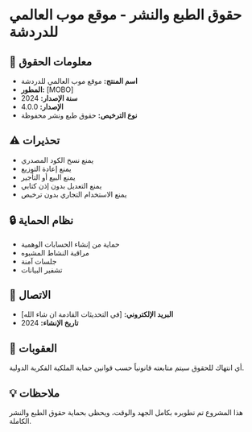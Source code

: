 # حقوق الطبع والنشر - موقع موب العالمي للدردشة

## 📄 معلومات الحقوق
- **اسم المنتج:** موقع موب العالمي للدردشة
- **المطور:** [MOBO]
- **سنة الإصدار:** 2024
- **الإصدار:** 4.0.0
- **نوع الترخيص:** حقوق طبع ونشر محفوظة

## ⚠️ تحذيرات
- يمنع نسخ الكود المصدري
- يمنع إعادة التوزيع
- يمنع البيع أو التأجير
- يمنع التعديل بدون إذن كتابي
- يمنع الاستخدام التجاري بدون ترخيص

## 🔒 نظام الحماية
- حماية من إنشاء الحسابات الوهمية
- مراقبة النشاط المشبوه
- جلسات آمنة
- تشفير البيانات

## 📧 الاتصال
- **البريد الإلكتروني:** [في التحديثات القادمة ان شاء الله]
- **تاريخ الإنشاء:** 2024

## 🔐 العقوبات
أي انتهاك للحقوق سيتم متابعته قانونياً حسب قوانين حماية الملكية الفكرية الدولية.

## 💡 ملاحظات
هذا المشروع تم تطويره بكامل الجهد والوقت، ويحظى بحماية حقوق الطبع والنشر الكاملة.
